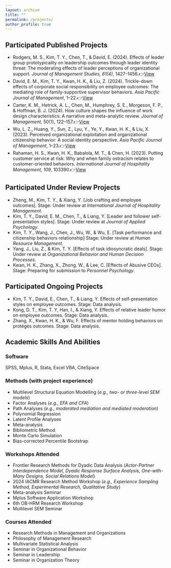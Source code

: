 ```yaml
---
layout: archive
title: ""
permalink: /projects/
author_profile: true
---
```


## Participated Published Projects

- Rodgers, M. S., Kim, T. Y., Chen, T., & David, E. (2024). Effects of leader group prototypicality on leadership outcomes through leader identity threat: The moderating effects of leader perceptions of organizational support. *Journal of Management Studies, 61(4)*, 1427–1456.👉[View](https://doi.org/10.1111/joms.12927)
- David, E. M., Kim, T. Y., Kwan, H. K., & Liu, Z. (2024). Trickle-down effects of corporate social responsibility on employee outcomes: The mediating role of family-supportive supervisor behaviors. *Asia Pacific Journal of Management*, 1–22.👉[View](https://doi.org/10.1007/s10490-024-09994-w)
- Carter, K. M., Hetrick, A. L., Chen, M., Humphrey, S. E., Morgeson, F. P., & Hoffman, B. J. (2024). How culture shapes the influence of work design characteristics: A narrative and meta-analytic review. *Journal of Management*, 50(1), 122–157.👉[View](https://doi.org/10.1177/01492063231179405)
- Wu, L. Z., Huang, Y., Sun, Z., Lyu, Y., Ye, Y., Kwan, H. K., & Liu, X. (2023). Perceived organizational exploitation and organizational citizenship behavior: A social identity perspective. *Asia Pacific Journal of Management*, 1–23.👉[View](https://doi.org/10.1007/s10490-023-09919-z)
- Rahaman, H. S., Kwan, H. K., Babalola, M. T., & Chen, H. (2023). Putting customer service at risk: Why and when family ostracism relates to customer-oriented behaviors. *International Journal of Hospitality Management, 109*, 103390.👉[View](https://doi.org/10.1016/j.ijhm.2022.103390)

## Participated Under Review Projects

- Zheng, M., Kim, T. Y., & Xiang, Y. [Job crafting and employee outcomes]. Stage: Under review at *International Journal of Hospitality Management*.
- Kim, T. Y., David, E. M., Chen, T., & Liang, Y. [Leader and follower self-presentation styles]. Stage: Under review at *Journal of Applied Psychology*.
- Kim, T. Y., Wang, J., Chen, J., Wu, W., & Wu, E. [Task performance and citizenship behaviors relationship] Stage: Under review at *Human Resource Management*.
- Yang, J., Liu, Z., & Kim, T. Y. [Effects of task idiosyncratic deals]. Stage: Under review at *Organizational Behavior and Human Decision Processes*.
- Kwan, H. K., Zhang, X., Zhong, W., & Lee, C. [Effects of Abusive CEOs]. Stage: Preparing for submission to *Personnel Psychology*.

## Participated Ongoing Projects

- Kim, T. Y., David, E., Chen, T., & Liang, Y. Effects of self-presentation styles on employee outcomes. Stage: Data analysis.
- Kong, D. T., Kim, T. Y, Han, I., & Xiang, Y. Effects of relative leader humor on employee outcomes. Stage: Data analysis.
- Zhang, X., Kwan, H. K., & Wu, F. Effects of mentor holding behaviors on protégés outcomes. Stage: Data analysis.

## Academic Skills And Abilities

### Software

SPSS, Mplus, R, Stata, Excel VBA, CiteSpace

### Methods (with project experience)

- Multilevel Structural Equation Modelling (*e.g., two- or three-level SEM models*)
- Factor Analyses (*e.g., EFA and CFA*)
- Path Analyses (*e.g., moderated mediation and mediated moderation*)
- Polynomial Regression
- Latent Profile Analyses
- Meta-analysis
- Bibliometric Method
- Monte Carlo Simulation
- Bias-corrected Percentile Bootstrap

### Workshops Attended

- Frontier Research Methods for Dyadic Data Analysis (*Actor-Partner Interdependence Model, Dyadic Response Surface Analysis, One-with-Many Designs, Social Relations Model*)
- 2024 IACMR Research Method Workshop (*e.g., Experience Sampling Method, Experimental Research, Qualitative Study*)
- Meta-analysis Seminar
- Mplus Software Application Workshop
- 6th OB-HRM Research Workshop
- Multilevel SEM Seminar

### Courses Attended

- Research Methods in Management and Organizations
- Philosophy of Management Research
- Multivariate Statistical Analysis
- Seminar in Organizational Behavior
- Seminar in Leadership
- Seminar in Organization Theory